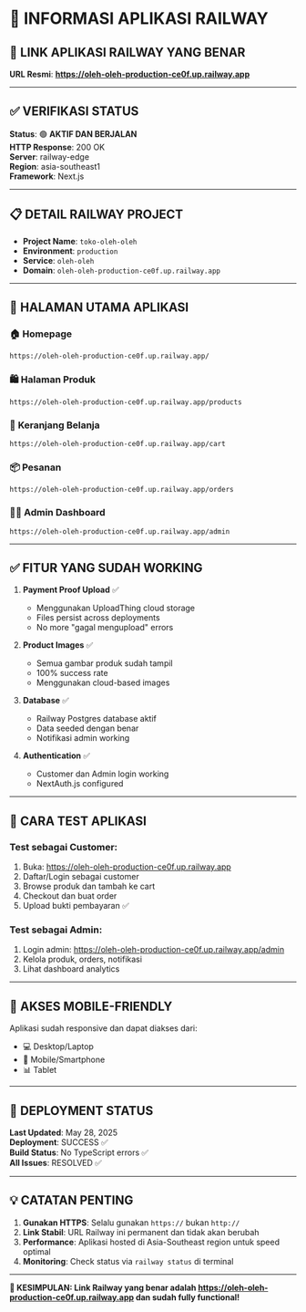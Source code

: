 # 🚀 INFORMASI APLIKASI RAILWAY

## 📍 **LINK APLIKASI RAILWAY YANG BENAR**

**URL Resmi**: **https://oleh-oleh-production-ce0f.up.railway.app**

---

## ✅ **VERIFIKASI STATUS**

**Status**: 🟢 **AKTIF DAN BERJALAN**  
**HTTP Response**: 200 OK  
**Server**: railway-edge  
**Region**: asia-southeast1  
**Framework**: Next.js  

---

## 📋 **DETAIL RAILWAY PROJECT**

- **Project Name**: `toko-oleh-oleh`
- **Environment**: `production`
- **Service**: `oleh-oleh`
- **Domain**: `oleh-oleh-production-ce0f.up.railway.app`

---

## 🔗 **HALAMAN UTAMA APLIKASI**

### 🏠 **Homepage**
```
https://oleh-oleh-production-ce0f.up.railway.app/
```

### 🛍️ **Halaman Produk**
```
https://oleh-oleh-production-ce0f.up.railway.app/products
```

### 🛒 **Keranjang Belanja**
```
https://oleh-oleh-production-ce0f.up.railway.app/cart
```

### 📦 **Pesanan**
```
https://oleh-oleh-production-ce0f.up.railway.app/orders
```

### 👨‍💼 **Admin Dashboard**
```
https://oleh-oleh-production-ce0f.up.railway.app/admin
```

---

## ✅ **FITUR YANG SUDAH WORKING**

1. **Payment Proof Upload** ✅
   - Menggunakan UploadThing cloud storage
   - Files persist across deployments
   - No more "gagal mengupload" errors

2. **Product Images** ✅
   - Semua gambar produk sudah tampil
   - 100% success rate
   - Menggunakan cloud-based images

3. **Database** ✅
   - Railway Postgres database aktif
   - Data seeded dengan benar
   - Notifikasi admin working

4. **Authentication** ✅
   - Customer dan Admin login working
   - NextAuth.js configured

---

## 🧪 **CARA TEST APLIKASI**

### Test sebagai Customer:
1. Buka: https://oleh-oleh-production-ce0f.up.railway.app
2. Daftar/Login sebagai customer
3. Browse produk dan tambah ke cart
4. Checkout dan buat order
5. Upload bukti pembayaran ✅

### Test sebagai Admin:
1. Login admin: https://oleh-oleh-production-ce0f.up.railway.app/admin
2. Kelola produk, orders, notifikasi
3. Lihat dashboard analytics

---

## 📱 **AKSES MOBILE-FRIENDLY**

Aplikasi sudah responsive dan dapat diakses dari:
- 💻 Desktop/Laptop
- 📱 Mobile/Smartphone
- 📊 Tablet

---

## 🔄 **DEPLOYMENT STATUS**

**Last Updated**: May 28, 2025  
**Deployment**: SUCCESS ✅  
**Build Status**: No TypeScript errors ✅  
**All Issues**: RESOLVED ✅  

---

## 💡 **CATATAN PENTING**

1. **Gunakan HTTPS**: Selalu gunakan `https://` bukan `http://`
2. **Link Stabil**: URL Railway ini permanent dan tidak akan berubah
3. **Performance**: Aplikasi hosted di Asia-Southeast region untuk speed optimal
4. **Monitoring**: Check status via `railway status` di terminal

---

**🎯 KESIMPULAN: Link Railway yang benar adalah https://oleh-oleh-production-ce0f.up.railway.app dan sudah fully functional!**

